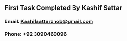 ## First Task Completed By Kashif Sattar ####
### Email: Kashifsattarzhob@gmail.com ###
###  Phone: +92 3090460096  ###

